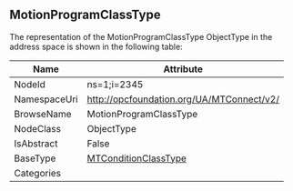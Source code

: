 <!-- objecttype -->
## MotionProgramClassType
  
<!-- end of text -->
The representation of the MotionProgramClassType ObjectType in the address space is shown in the following table:  

|Name|Attribute|
|---|---|
|NodeId|ns=1;i=2345|
|NamespaceUri|http://opcfoundation.org/UA/MTConnect/v2/|
|BrowseName|MotionProgramClassType|
|NodeClass|ObjectType|
|IsAbstract|False|
|BaseType|[MTConditionClassType](../../ObjectTypes/MTConditionClassType/readme.md)|
|Categories||

